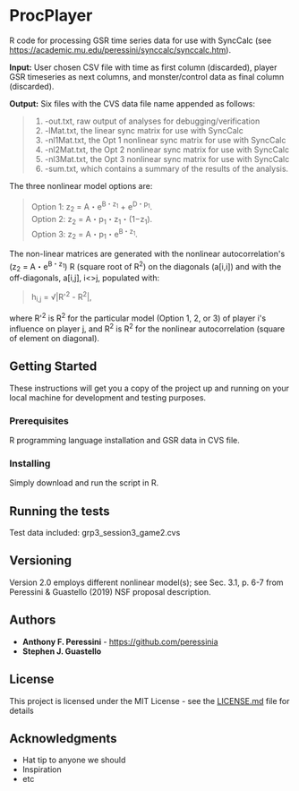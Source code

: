 # ProcPlayer

R code for processing GSR time series data for use with SyncCalc (see <https://academic.mu.edu/peressini/synccalc/synccalc.htm>). 

**Input:**  User chosen CSV file with time as first column (discarded), player GSR timeseries as next columns, and monster/control data as final column (discarded).

**Output:**  Six files with the CVS data file name appended as follows:

> 1.	-out.txt, raw output of analyses for debugging/verification
> 2. 	-lMat.txt, the linear sync matrix for use with SyncCalc
> 3.	-nl1Mat.txt, the Opt 1 nonlinear sync matrix for use with SyncCalc
> 4.	-nl2Mat.txt, the Opt 2 nonlinear sync matrix for use with SyncCalc
> 5.	-nl3Mat.txt, the Opt 3 nonlinear sync matrix for use with SyncCalc
> 6.	-sum.txt, which contains a summary of the results of the analysis.


The three nonlinear model options are:

> Option 1:	z<sub>2</sub> = A・e<sup>B・z<sub>1</sup> + e<sup>D・p<sub>1</sub></sup>.  
> Option 2:	z<sub>2</sub> = A・p<sub>1</sub>・z<sub>1</sub>・(1−z<sub>1</sub>).  
> Option 3:	z<sub>2</sub> = A・p<sub>1</sub>・e<sup>B・z<sub>1</sub></sup>.  

The non-linear matrices are generated with the nonlinear autocorrelation's (z<sub>2</sub> = A・e<sup>B・z<sub>1</sub></sup>) R (square root of R<sup>2</sup>) on the diagonals (a[i,i]) and with the off-diagonals, a[i,j], i<>j, populated with:

> h<sub>i,j</sub> = &radic;|R'<sup>2</sup> - R<sup>2</sup>|,
						 
where R'<sup>2</sup> is R<sup>2</sup> for the particular model (Option 1, 2, or 3) of player i's influence on player j, and R<sup>2</sup> is R<sup>2</sup> for the nonlinear autocorrelation (square of element on diagonal).


## Getting Started

These instructions will get you a copy of the project up and running on your local machine for development and testing purposes. 

### Prerequisites

R programming language installation and GSR data in CVS file.

### Installing

Simply download and run the script in R.

## Running the tests

Test data included:  grp3_session3_game2.cvs


## Versioning

Version 2.0 employs different nonlinear model(s); see Sec. 3.1, p. 6-7 from Peressini & Guastello (2019) NSF proposal description.


## Authors

* **Anthony F. Peressini** - <https://github.com/peressinia>
* **Stephen J. Guastello** 



## License

This project is licensed under the MIT License - see the [LICENSE.md](LICENSE.md) file for details

## Acknowledgments

* Hat tip to anyone we should
* Inspiration
* etc

